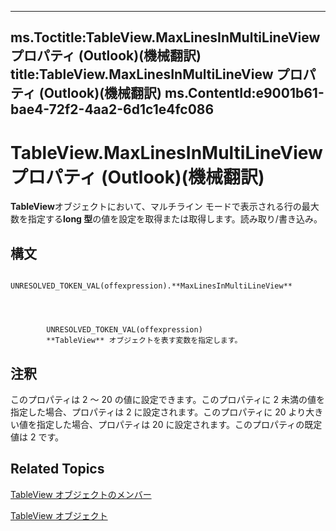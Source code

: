 

---
ms.Toctitle:TableView.MaxLinesInMultiLineView プロパティ (Outlook)(機械翻訳)
title:TableView.MaxLinesInMultiLineView プロパティ (Outlook)(機械翻訳)
ms.ContentId:e9001b61-bae4-72f2-4aa2-6d1c1e4fc086
---
# TableView.MaxLinesInMultiLineView プロパティ (Outlook)(機械翻訳)




**TableView**オブジェクトにおいて、マルチライン モードで表示される行の最大数を指定する**long 型**の値を設定を取得または取得します。読み取り/書き込み。

## 構文

            UNRESOLVED_TOKEN_VAL(offexpression).**MaxLinesInMultiLineView**




            UNRESOLVED_TOKEN_VAL(offexpression)
            **TableView** オブジェクトを表す変数を指定します。



## 注釈
このプロパティは 2 ～ 20 の値に設定できます。このプロパティに 2 未満の値を指定した場合、プロパティは 2 に設定されます。このプロパティに 20 より大きい値を指定した場合、プロパティは 20 に設定されます。このプロパティの既定値は 2 です。



## Related Topics

[TableView オブジェクトのメンバー](2cc17ec6-12cf-d335-9370-d3922b45510e.md)

[TableView オブジェクト](026e27f8-1655-060d-e8cc-87eaaf4f1510.md)




